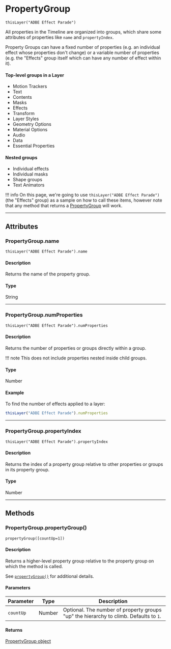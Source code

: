 # PropertyGroup

`thisLayer("ADBE Effect Parade")`

All properties in the Timeline are organized into groups, which share some attributes of properties like `name` and `propertyIndex`.

Property Groups can have a fixed number of properties (e.g. an individual effect whose properties don't change) or a variable number of properties (e.g. the "Effects" group itself which can have any number of effect within it).

#### Top-level groups in a Layer

- Motion Trackers
- Text
- Contents
- Masks
- Effects
- Transform
- Layer Styles
- Geometry Options
- Material Options
- Audio
- Data
- Essential Properties

#### Nested groups

- Individual effects
- Individual masks
- Shape groups
- Text Animators

!!! info
    On this page, we're going to use `thisLayer("ADBE Effect Parade")` (the "Effects" group) as a sample on how to call these items, however note that any method that returns a [PropertyGroup](#) will work.

---

## Attributes

### PropertyGroup.name

`thisLayer("ADBE Effect Parade").name`

#### Description

Returns the name of the property group.

#### Type

String

---

### PropertyGroup.numProperties

`thisLayer("ADBE Effect Parade").numProperties`

#### Description

Returns the number of properties or groups directly within a group.

!!! note
    This does not include properties nested inside child groups.

#### Type

Number

#### Example

To find the number of effects applied to a layer:

```js
thisLayer("ADBE Effect Parade").numProperties
```

---

### PropertyGroup.propertyIndex

`thisLayer("ADBE Effect Parade").propertyIndex`

#### Description

Returns the index of a property group relative to other properties or groups in its property group.

#### Type

Number

---

## Methods

### PropertyGroup.propertyGroup()

`propertyGroup([countUp=1])`

#### Description

Returns a higher-level property group relative to the property group on which the method is called.

See [`propertyGroup()`](property.md#propertygroup) for additional details.

#### Parameters

| Parameter |  Type  |                                      Description                                      |
| --------- | ------ | ------------------------------------------------------------------------------------- |
| `countUp` | Number | Optional. The number of property groups "up" the hierarchy to climb. Defaults to `1`. |


#### Returns

[PropertyGroup object](#)
